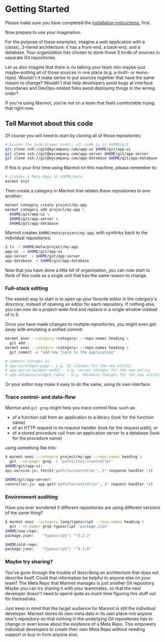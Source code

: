 # Getting Started

Please make sure you have completed the [installation instructions](../README.md#installation),
first.

Now prepare to use your imagination.

For the purpose of these examples, imagine a web application with a classic, 3-tiered architecture:
it has a front-end, a back-end, and a database.  Your organization has chosen to store those 3 kinds
of sources in separate Git repositories.

Let us also imagine that there is no talking your team into maybe–just maybe–putting all of those
sources in one place (e.g. a multi- or mono-repo).  Wouldn't it make sense to put sources together
that have the same reason to change?  Wouldn't that help developers avoid bugs at interface
boundaries and DevOps-related folks avoid deploying things in the wrong order?

If you're using Marmot, you're not on a team that feels comfortable trying that right now.

## Tell Marmot about this code

Of course you will need to start by cloning all of those repositories:

```sh
# Assume the junk-drawer model; all code is in $HOME/git
git clone ssh://git@mycompany.com/app-ui $HOME/git/app-ui
git clone ssh://git@mycompany.com/app-server $HOME/git/app-server
git clone ssh://git@mycompany.com/app-database $HOME/git/app-database
```

If this is your first time using Marmot on this machine, please remember to:

```sh
# Creates a Meta Repo at $HOME/meta
marmot init
```

Then create a category in Marmot that relates these repositories to one another:

```sh
marmot category create project/my-app
marmot category add project/my-app \
  $HOME/git/app-ui \
  $HOME/git/app-server \
  $HOME/git/app-database
```

Marmot creates `$HOME/meta/project/my-app`, with symlinks back to the individual repositories:

```sh
$ ls -l $HOME/meta/project/my-app
app-ui -> $HOME/git/app-ui
app-server -> $HOME/git/app-server
app-database -> $HOME/git/app-database
```

Now that you have done a little bit of organization, you can now start to think of this code as a
single unit that has the same reason to change.

### Full-stack editing

The easiest way to start is to open up your favorite editor in the _category's directory_, instead
of opening an editor for each repository.  If nothing else, you can now do a project-wide find and
replace in a single window instead of in 3.

Once you have made changes to multiple repositories, you might even get away with emulating a
unified commit:

```sh
marmot exec --category <category> --repo-names heading \
  git add .
marmot exec --category <category> --repo-names heading \
  git commit -m "add new field to the application"

# commits changes to
# app-ui/widget-page - e.g. UI changes for the new entity
# app-server/widget-model - e.g. server changes for the new entity
# app-database/widget-table - e.g. database changes for the new entity
```

Or your editor may make it easy to do the same, using its own interface.

### Trace control- and data-flow

Marmot and `git grep` might help you trace control flow, such as:

- of a function call from an application to a library (look for the function name)
- of an HTTP request to its request handler (look for the request path), or
- of a stored procedure call from an application server to a database (look for the procedure name)

using something like this:

```sh
$ marmot exec --category project/my-app --repo-names heading \
  git --no-pager grep -i 'path[/]to[/]controller'
$HOME/git/app-ui:
api-service.js: fetch('path/to/controller', /* response handler */)

$HOME/git/app-server:
controller.js: app.get('path/to/controller', /* request handler */)
```

### Environment auditing

Have you ever wondered if different repositories are using different versions of the same thing?

```sh
$ marmot exec --category lang/typescript --repo-names heading \
  git --no-pager grep typescript 'package.json'
$HOME/new-repo:
package.json:    "typescript": "^5.2.2"

$HOME/old-repo:
package.json:    "typescript": "^4.1.6"
```

### Maybe try sharing?

You've gone through the trouble of describing an architecture that does not describe itself.  Could
that information be helpful to anyone else on your team?  The Meta Repo that Marmot manages is just
another Git repository.  Maybe you can try sharing it with your teammates, so that the next
developer doesn't need to spend quite as much time figuring this stuff out for themselves.

Just keep in mind that the target audience for Marmot is still the individual developer.  Marmot
stores its own meta data in its own place–not anyone else's repository–so that nothing in the
underlying Git repositories has to change or even know about the existence of a Meta Repo.  This
empowers individual developers to create their own Meta Repo without needing support or buy-in from
anyone else.
